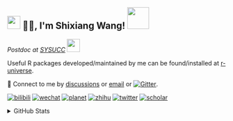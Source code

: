 
<h2><img src="https://emojis.slackmojis.com/emojis/images/1531849430/4246/blob-sunglasses.gif?1531849430" width="30"/> 🙏🏻, I'm Shixiang Wang! <img src="https://media.giphy.com/media/12oufCB0MyZ1Go/giphy.gif" width="50"></h2>

<p><em>Postdoc at <a href="https://sysucc.org.cn/">SYSUCC</a> <img src="https://media.giphy.com/media/WUlplcMpOCEmTGBtBW/giphy.gif" width="30"> 
</em></p>

Useful R packages developed/maintained by me can be found/installed at [r-universe](https://shixiangwang.r-universe.dev/).

💬 Connect to me by
[discussions](https://github.com/ShixiangWang/self-study/discussions) or [email](mailto:w_shixiang@163.com) or [![Gitter](https://badges.gitter.im/ShixiangWang/community.svg)](https://gitter.im/ShixiangWang/community?utm_source=badge&utm_medium=badge&utm_campaign=pr-badge). 

[![bilibili](https://img.shields.io/badge/王诗翔-B站-yellow)](https://space.bilibili.com/11553374) [![wechat](https://img.shields.io/badge/王诗翔-微信公众号-important)](https://shixiangwang.github.io/home/logo/qrcode.jpg) [![planet](https://img.shields.io/badge/王诗翔-知识星球-blueviolet)](https://t.zsxq.com/rBqbIei)  [![zhihu](https://img.shields.io/badge/王诗翔-知乎-blue)](https://www.zhihu.com/people/shixiangwang) [![twitter](https://img.shields.io/badge/WangShxiang-twitter-ff69b4)](https://twitter.com/WangShxiang) [![scholar](https://img.shields.io/badge/ShixiangWang-Scholar-00ffff)](https://scholar.google.com/citations?user=FvNp0NkAAAAJ) 

<details>
 
<summary>GitHub Stats</summary>


<!--START_SECTION:waka-->
**🐱 My GitHub Data** 

> 🏆 1,240 Contributions in the Year 2022
 > 
> 📦 4.0 MB Used in GitHub's Storage 
 > 
> 🚫 Not Opted to Hire
 > 
> 📜 78 Public Repositories 
 > 
> 🔑 17 Private Repositories  
 > 
**I'm an Early 🐤** 

```text
🌞 Morning    369 commits    ████░░░░░░░░░░░░░░░░░░░░░   15.59% 
🌆 Daytime    911 commits    █████████░░░░░░░░░░░░░░░░   38.49% 
🌃 Evening    925 commits    █████████░░░░░░░░░░░░░░░░   39.08% 
🌙 Night      162 commits    █░░░░░░░░░░░░░░░░░░░░░░░░   6.84%

```
📅 **I'm Most Productive on Friday** 

```text
Monday       357 commits    ███░░░░░░░░░░░░░░░░░░░░░░   15.08% 
Tuesday      410 commits    ████░░░░░░░░░░░░░░░░░░░░░   17.32% 
Wednesday    383 commits    ████░░░░░░░░░░░░░░░░░░░░░   16.18% 
Thursday     353 commits    ███░░░░░░░░░░░░░░░░░░░░░░   14.91% 
Friday       417 commits    ████░░░░░░░░░░░░░░░░░░░░░   17.62% 
Saturday     200 commits    ██░░░░░░░░░░░░░░░░░░░░░░░   8.45% 
Sunday       247 commits    ██░░░░░░░░░░░░░░░░░░░░░░░   10.44%

```


**I Mostly Code in R** 

```text
R                        52 repos            ██████████████░░░░░░░░░░░   57.78% 
HTML                     10 repos            ██░░░░░░░░░░░░░░░░░░░░░░░   11.11% 
Shell                    5 repos             █░░░░░░░░░░░░░░░░░░░░░░░░   5.56% 
Go                       5 repos             █░░░░░░░░░░░░░░░░░░░░░░░░   5.56% 
JavaScript               5 repos             █░░░░░░░░░░░░░░░░░░░░░░░░   5.56%

```



 Last Updated on 11/08/2022 05:44:49 UTC
<!--END_SECTION:waka-->

> These Readme stats are generated using github action [awesome-readme-stats](https://github.com/anmol098/waka-readme-stats)

-----

**NOTE: Top languages does not indicate my skill level or anything like that. It is just a metric of which languages have been hosted by me on GitHub based on the usage across repositories.**

</details>
